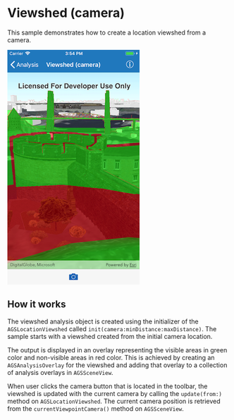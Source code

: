 # Viewshed (camera)

This sample demonstrates how to create a location viewshed from a camera.

![](image1.png)

## How it works

The viewshed analysis object is created using the initializer of the `AGSLocationViewshed` called `init(camera:minDistance:maxDistance)`. The sample starts with a viewshed created from the initial camera location.

The output is displayed in an overlay representing the visible areas in green color and non-visible areas in red color. This is achieved by creating an `AGSAnalysisOverlay` for the viewshed and adding that overlay to a collection of analysis overlays in `AGSSceneView`.

When user clicks the camera button that is located in the toolbar, the viewshed is updated with the current camera by calling the `update(from:)` method on `AGSLocationViewshed`. The current camera position is retrieved from the `currentViewpointCamera()` method on `AGSSceneView`.
